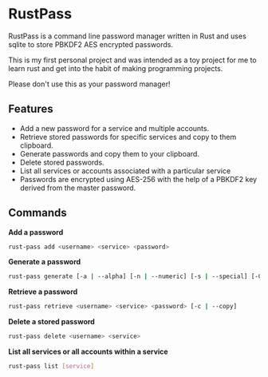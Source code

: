 # RustPass 
RustPass is a command line password manager written in Rust and uses sqlite to store PBKDF2 AES encrypted passwords.

This is my first personal project and was intended as a toy project for me to learn rust and get into the habit of making programming projects. 

Please don't use this as your password manager! 

## Features
- Add a new password for a service and multiple accounts.
- Retrieve stored passwords for specific services and copy to them clipboard.
- Generate passwords and copy them to your clipboard. 
- Delete stored passwords. 
- List all services or accounts associated with a particular service
- Passwords are encrypted using AES-256 with the help of a PBKDF2 key derived from the master password. 

## Commands 
**Add a password**  
```bash
rust-pass add <username> <service> <password> 
``` 
**Generate a password** 
```bash
rust-pass generate [-a | --alpha] [-n | --numeric] [-s | --special] [-C | --capital] [length] [-c | --copy] 
```

**Retrieve a password**
```bash 
rust-pass retrieve <username> <service> <password> [-c | --copy] 
```

**Delete a stored password** 
```bash 
rust-pass delete <username> <service> 
```

**List all services or all accounts within a service** 
```bash
rust-pass list [service] 
```
